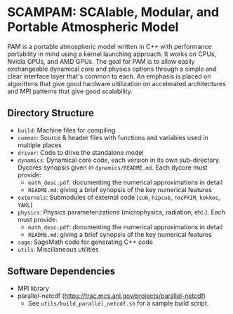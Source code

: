 # SCAMPAM: SCAlable, Modular, and Portable Atmospheric Model

PAM is a portable atmospheric model written in C++ with performance portability in mind using a kernel launching approach. It works on CPUs, Nvidia GPUs, and AMD GPUs. The goal for PAM is to allow easily exchangeable dynamical core and physics options through a simple and clear interface layer that's common to each. An emphasis is placed on algorithms that give good hardware uitilization on accelerated architectures and MPI patterns that give good scalability.

## Directory Structure

* `build`: Machine files for compiling
* `common`: Source & header files with functions and variables used in multiple places
* `driver`: Code to drive the standalone model
* `dynamics`: Dynamical core code, each version in its own sub-directory. Dycores synopsis given in `dynamics/README.md`. Each dycore must provide:
  * `math_desc.pdf`: documenting the numerical approximations in detail
  * `README.md`: giving a brief synopsis of the key numerical features
* `externals`: Submodules of external code (`cub`, `hipcub`, `rocPRIM`, `kokkos`, `YAKL`)
* `physics`: Physics parameterizations (microphysics, radiation, etc.). Each must provide:
  * `math_desc.pdf`: documenting the numerical approximations in detail
  * `README.md`: giving a brief synopsis of the key numerical features
* `sage`: SageMath code for generating C++ code
* `utils`: Miscillaneous utilities

## Software Dependencies
* MPI library
* parallel-netcdf (https://trac.mcs.anl.gov/projects/parallel-netcdf)
  * See `utils/build_parallel_netcdf.sh` for a sample build script.

